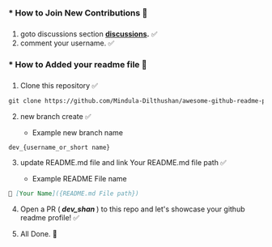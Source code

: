 
### * How to Join New Contributions 🎈


###

1. goto discussions section <b> [discussions](https://github.com/Mindula-Dilthushan/awesome-github-readme-profiles/discussions/3).</b> ✅
2. comment your username. ✅

### 

### * How to Added your readme file 🎈


###

1. Clone this repository ✅
```md
git clone https://github.com/Mindula-Dilthushan/awesome-github-readme-profiles.git
```

2. new branch create ✅

   - Example new branch name
```md
dev_{username_or_short name}
```

3. update README.md file and link Your README.md file path ✅

   - Example README File name
```md
💠 [Your Name]({README.md File path})
```

4. Open a PR (<b> <i> dev_shan </i> </b> ) to this repo and let's showcase your github readme profile!  ✅

5. All Done. 🥳
